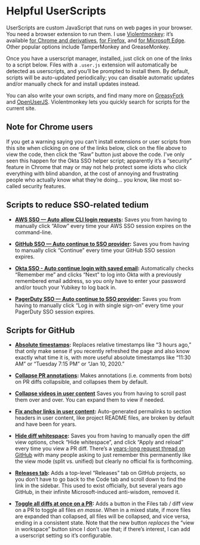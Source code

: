 # Helpful UserScripts

UserScripts are custom JavaScript that runs on web pages in your browser. You need a browser extension to run them. I use [Violentmonkey](https://violentmonkey.github.io): it’s available [for Chrome and derivatives](https://chrome.google.com/webstore/detail/violent-monkey/jinjaccalgkegednnccohejagnlnfdag), [for Firefox](https://addons.mozilla.org/firefox/addon/violentmonkey/), and [for Microsoft Edge](https://microsoftedge.microsoft.com/addons/detail/eeagobfjdenkkddmbclomhiblgggliao). Other popular options include TamperMonkey and GreaseMonkey.

Once you have a userscript manager, installed, just click on one of the links to a script below. Files with a `.user.js` extension will automatically be detected as userscripts, and you’ll be prompted to install them. By default, scripts will be auto-updated periodically; you can disable automatic updates and/or manually check for and install updates instead.

You can also write your own scripts, and find many more on [GreasyFork](https://greasyfork.org/) and [OpenUserJS](https://openuserjs.org/). Violentmonkey lets you quickly search for scripts for the current site.

## Note for Chrome users

If you get a warning saying you can’t install extensions or user scripts from this site when clicking on one of the links below, click on the file above to view the code, then click the “Raw” button just above the code. I’ve only seen this happen for the Okta SSO helper script; apparently it’s a “security” feature in Chrome that may or may not help protect some idiots who click everything with blind abandon, at the cost of annoying and frustrating people who actually know what they’re doing... you know, like most so-called security features.

## Scripts to reduce SSO-related tedium

- **[AWS SSO — Auto allow CLI login requests](https://raw.githubusercontent.com/akinley/userscripts/main/sso-aws-cli.user.js):** Saves you from having to manually click “Allow” every time your AWS SSO session expires on the command-line.

- **[GitHub SSO — Auto continue to SSO provider](https://raw.githubusercontent.com/akinley/userscripts/main/sso-github.user.js):** Saves you from having to manually click “Continue” every time your GitHub SSO session expires.

- **[Okta SSO - Auto continue login with saved email](https://raw.githubusercontent.com/akinley/userscripts/main/sso-okta.user.js):** Automatically checks “Remember me” and clicks “Next” to log into Okta with a previously remembered email address, so you only have to enter your password and/or touch your Yubikey to log back in.

- **[PagerDuty SSO — Auto continue to SSO provider](https://raw.githubusercontent.com/akinley/userscripts/main/sso-pagerduty.user.js):** Saves you from having to manually click “Log in with single sign-on” every time your PagerDuty SSO session expires.

## Scripts for GitHub

- **[Absolute timestamps](https://raw.githubusercontent.com/akinley/userscripts/main/github-absolute-timestamps.user.js):** Replaces relative timestamps like “3 hours ago,” that only make sense if you recently refreshed the page and also know exactly what time it is, with more useful absolute timestamps like “11:30 AM” or “Tuesday 7:15 PM” or “Jan 10, 2020.”

- **[Collapse PR annotations](https://raw.githubusercontent.com/akinley/userscripts/main/github-collapse-pr-annotations.user.js):** Makes annotations (i.e. comments from bots) on PR diffs collapsible, and collapses them by default.

- **[Collapse videos in user content](https://raw.githubusercontent.com/akinley/userscripts/main/github-collapse-videos.user.js)** Saves you from having to scroll past them over and over. You can expand them to view if needed.

- **[Fix anchor links in user content](https://raw.githubusercontent.com/akinley/userscripts/main/github-fix-anchor-links.user.js):** Auto-generated permalinks to section headers in user content, like project README files, are broken by default and have been for years.

- **[Hide diff whitespace](https://raw.githubusercontent.com/akinley/userscripts/main/github-hide-diff-whitespace.user.js):** Saves you from having to manually open the diff view options, check “Hide whitespace”, and click “Apply and reload” every time you view a PR diff. There’s a [years-long request thread on GitHub](https://github.com/orgs/community/discussions/5486) with many people asking to just remember this permanently like the view mode (split vs. unified) but clearly no official fix is forthcoming.

- **[Releases tab](https://raw.githubusercontent.com/akinley/userscripts/main/github-releases-tab.user.js):** Adds a top-level “Releases” tab on GitHub projects, so you don’t have to go back to the Code tab and scroll down to find the link in the sidebar. This used to exist officially, but several years ago GitHub, in their infinite Microsoft-induced anti-wisdom, removed it.

- **[Toggle all diffs at once on a PR](https://raw.githubusercontent.com/akinley/userscripts/main/github-toggle-all-diffs.user.js):** Adds a button in the Files tab / diff view on a PR to toggle all files _en masse_. When in a mixed state, if more files are expanded than collapsed, all files will be collapsed, and vice versa, ending in a consistent state. Note that the new button _replaces_ the “view in workspace” button since I don’t use that; if there’s interest, I can add a userscript setting so it’s configurable.
